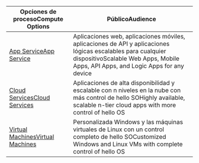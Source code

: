 
| <span data-ttu-id="34499-101">Opciones de proceso</span><span class="sxs-lookup"><span data-stu-id="34499-101">Compute Options</span></span> | <span data-ttu-id="34499-102">Público</span><span class="sxs-lookup"><span data-stu-id="34499-102">Audience</span></span> |
| --- | --- |
| <span data-ttu-id="34499-103">[App Service][lnk_app]</span><span class="sxs-lookup"><span data-stu-id="34499-103">[App Service][lnk_app]</span></span> |<span data-ttu-id="34499-104">Aplicaciones web, aplicaciones móviles, aplicaciones de API y aplicaciones lógicas escalables para cualquier dispositivo</span><span class="sxs-lookup"><span data-stu-id="34499-104">Scalable Web Apps, Mobile Apps, API Apps, and Logic Apps for any device</span></span> |
| <span data-ttu-id="34499-105">[Cloud Services][lnk_cloud]</span><span class="sxs-lookup"><span data-stu-id="34499-105">[Cloud Services][lnk_cloud]</span></span> |<span data-ttu-id="34499-106">Aplicaciones de alta disponibilidad y escalable con n niveles en la nube con más control de hello SO</span><span class="sxs-lookup"><span data-stu-id="34499-106">Highly available, scalable n-tier cloud apps with more control of hello OS</span></span> |
| <span data-ttu-id="34499-107">[Virtual Machines][lnk_vm]</span><span class="sxs-lookup"><span data-stu-id="34499-107">[Virtual Machines][lnk_vm]</span></span> |<span data-ttu-id="34499-108">Personalizada Windows y las máquinas virtuales de Linux con un control completo de hello SO</span><span class="sxs-lookup"><span data-stu-id="34499-108">Customized Windows and Linux VMs with complete control of hello OS</span></span> |

[lnk_app]: ../articles/app-service-web/app-service-web-overview.md
[lnk_vm]:../articles/virtual-machines/windows/overview.md
[lnk_cloud]: ../articles/cloud-services/cloud-services-choose-me.md